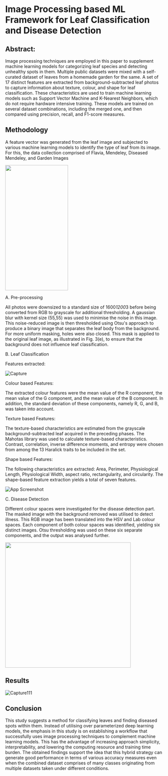 
# Image Processing based ML Framework for Leaf Classification and Disease Detection


## Abstract:
Image processing techniques are employed in this
paper to supplement machine learning models for categorizing
leaf species and detecting unhealthy spots in them. Multiple public
datasets were mixed with a self-curated dataset of leaves from a
homemade garden for the same. A set of 17 distinct features are
extracted from background-subtracted leaf photos to capture
information about texture, colour, and shape for leaf
classification. These characteristics are used to train machine
learning models such as Support Vector Machine and K-Nearest
Neighbors, which do not require hardware intensive training.
These models are trained on several dataset combinations,
including the merged one, and then compared using precision,
recall, and F1-score measures.

## Methodology
A feature vector was generated from the leaf image and subjected to various machine learning models to identify the type of leaf from its image. For this, the data collection comprised of Flavia, Mendeley, Diseased Mendeley, and Garden Images

<img src="https://user-images.githubusercontent.com/52126773/168424027-da53b0db-4454-4aad-99c6-8bd1eb065b20.png" data-canonical-src="https://user-images.githubusercontent.com/52126773/168424027-da53b0db-4454-4aad-99c6-8bd1eb065b20.png" width="200" height="400" />

A. Pre-processing

All photos were downsized to a standard size of 1600*1200*3 before being converted from RGB to grayscale for additional thresholding. A gaussian blur with kernel size
(55,55) was used to minimise the noise in this image. This noise-reduced image is then thresholded using Otsu's approach  to produce a binary image that separates the leaf body from the background. For more uniform masking, holes were also closed. This mask is applied to the original leaf image, as illustrated in Fig. 3(e), to ensure that the background does not influence leaf classification.

B. Leaf Classification

Features extracted:

![Capture](https://user-images.githubusercontent.com/52126773/168425248-8a578a85-a555-4795-9285-be862eafd9d3.PNG)

Colour based Features:

The extracted colour features were the mean value of the R component, the mean value of the G component, and the mean value of the B component. In addition, the standard deviation of these components, namely R, G, and B, was taken into account. 

Texture based Features:

The texture-based characteristics are estimated from the grayscale background-subtracted leaf acquired in the preceding phases. The Mahotas library  was used to calculate texture-based characteristics. Contrast, correlation, inverse difference moments, and entropy were chosen from among the 13 Haralick traits to be included in the set. 

Shape based Features:

The following characteristics are extracted: Area, Perimeter, Physiological Length, Physiological Width, aspect ratio, rectangularity, and circularity. The shape-based feature extraction yields a total of seven features. 

![App Screenshot](https://user-images.githubusercontent.com/52126773/168425434-68129ba3-be39-4512-bf70-08ed3ba97dfd.png)

C. Disease Detection 

Different colour spaces were investigated for the disease detection part. The masked image with the background removed was utilised to detect illness. This RGB image has been translated into the HSV and Lab colour spaces. Each component of both colour spaces was identified, yielding six distinct images. Otsu thresholding was used on these six separate components, and the output was analysed further. 

<img src="https://user-images.githubusercontent.com/52126773/168425586-e6d0276d-de54-48ef-888e-cc6d35b4b4ba.png" data-canonical-src="https://user-images.githubusercontent.com/52126773/168425586-e6d0276d-de54-48ef-888e-cc6d35b4b4ba.png" width="400" height="400" />

## Results

![Capture111](https://user-images.githubusercontent.com/52126773/168439015-4d9d06f9-ab55-4dbd-b5be-c9bfc9857775.PNG)




## Conclusion

This study suggests a method for classifying leaves and finding diseased spots within them. Instead of utilising over parameterized deep learning models, the emphasis in this study is on establishing a workflow that successfully uses image processing techniques to complement machine learning models. This has the advantage of increasing approach simplicity, interpretability, and lowering the computing resource and training time burden. The obtained findings support the idea that this hybrid strategy can generate good performance in terms of various accuracy measures even when the combined dataset comprises of many classes originating from multiple datasets taken under different conditions.
